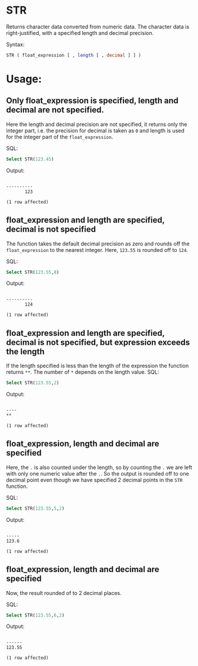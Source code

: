 # STR

Returns character data converted from numeric data. The character data is right-justified, with a specified length and decimal precision.

Syntax:
```SQL
STR ( float_expression [ , length [ , decimal ] ] )
```

# Usage:

## Only float_expression is specified, length and decimal are not specified.

Here the length and decimal precision are not specified, it returns only the integer part, i.e. the precision for decimal is taken as `0` and length is used for the integer part of the `float_expression`.

SQL:
```SQL
Select STR(123.45)
```

Output:
```

----------
       123

(1 row affected)
```

## float_expression and length are specified, decimal is not specified

The function takes the default decimal precision as zero and rounds off the `float_expression` to the nearest integer. Here, `123.55` is rounded off to `124`.

SQL:
```SQL
Select STR(123.55,8)
```

Output:
```

----------
       124

(1 row affected)
```


## float_expression and length are specified, decimal is not specified, but expression exceeds the length

If the length specified is less than the length of the expression the function returns `**`. The number of `*` depends on the length value.
SQL:
```SQL
Select STR(123.55,2)
```

Output:
```

----
**

(1 row affected)
```

## float_expression, length and decimal are specified

Here, the `.` is also counted under the length, so by counting the `.` we are left with only one numeric value after the `.`.  So the output is rounded off to one decimal point even though we have specified 2 decimal points in the `STR` function.

SQL:
```SQL
Select STR(123.55,5,2)
```

Output:
```

-----
123.6

(1 row affected)
```

## float_expression, length and decimal are specified

Now, the result rounded of to 2 decimal places. 

SQL:
```SQL
Select STR(123.55,6,2)
```

Output:
```

------
123.55

(1 row affected)
```
